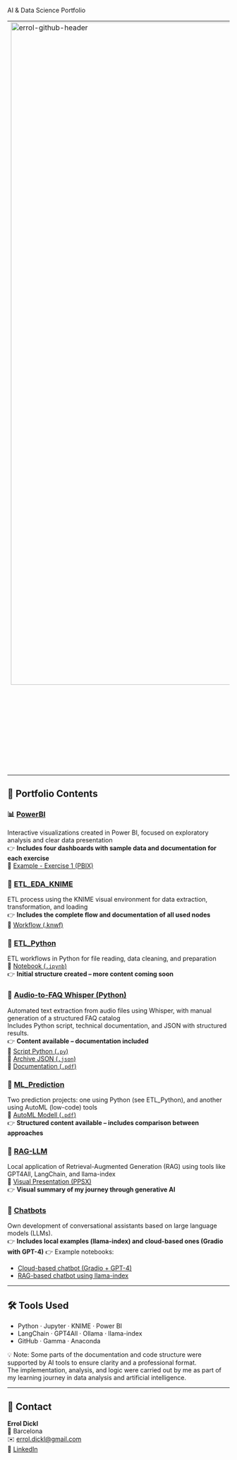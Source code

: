 AI & Data Science Portfolio

<table>
  <tr>
    <td style="width: 50%; vertical-align: top;">
      <img src="https://github.com/user-attachments/assets/5c27bea4-f882-46ea-9ab8-13f75f2de9a9" alt="errol-github-header" style="width: 1500px;">
    </td>
    <td style="vertical-align: top;">
       Welcome to my portfolio of practical projects in Data Science and generative AI.<br>
      <br>
I'm Errol Dickl, a professional transitioning into the field of data analysis and artificial intelligence. With over 20 years of international experience in project and operations management, I am now focused on applying my skills in Power BI, Python, SQL, and machine learning to solve real-world problems.<br>
This repository reflects my journey as a junior data analyst, featuring projects ranging from ETL pipelines and data visualization to prompt engineering and RAG systems. While I'm still learning and growing, my goal is to deliver practical solutions using tools like KNIME, LangChain, FAISS, and GPT-based models.<br>
My projects include interactive dashboards built with Power BI, as well as machine learning predictions developed using Python and SQL.<br>
Feel free to explore my projects and reach out if you have any questions or feedback.
    </td>
  </tr>
</table>

## 🌸 Portfolio Contents

### 📊 [PowerBI](./PowerBI)  
Interactive visualizations created in Power BI, focused on exploratory analysis and clear data presentation<br>
👉 **Includes four dashboards with sample data and documentation for each exercise** <br> 
🔗 [Example - Exercise 1 (PBIX)](./PowerBI/Dickl,%20Errol%20-%20Ej1.pbix)


### 🧩 [ETL_EDA_KNIME](./ETL_EDA_KNIME)  
ETL process using the KNIME visual environment for data extraction, transformation, and loading<br>
👉 **Includes the complete flow and documentation of all used nodes**<br> 
🔗 [Workflow (.knwf)](./ETL_EDA_KNIME/Project%202%20ETL.knwf)


### 🐍 [ETL_Python](./ETL-EDA%20Python)
ETL workflows in Python for file reading, data cleaning, and preparation<br> 
📄 [Notebook (`.ipynb`)](./ETL-EDA%20Python/An%C3%A1lisis%20exploratorio%20y%20modelado%20predictivo%20de%20precios%20de%20viviendas%20en%20Barcelona.ipynb)  
👉 **Initial structure created – more content coming soon**

### 🧠 [Audio-to-FAQ Whisper (Python)](./Audio-to-FAQ%20Whisper%20(Python))
Automated text extraction from audio files using Whisper, with manual generation of a structured FAQ catalog  
Includes Python script, technical documentation, and JSON with structured results.  
👉 **Content available – documentation included**  
📄 [Script Python (`.py`)](./Audio-to-FAQ%20Whisper%20(Python)/run_whisper_auto.py)  
📄 [Archive JSON (`.json`)](./Audio-to-FAQ%20Whisper%20(Python)/calls_full_faq_v2.json)  
📄 [Documentation (`.pdf`)](./Audio-to-FAQ%20Whisper%20(Python)/Add_Documentacion_Whisper_Local.pdf)

### 🤖 [ML_Prediction](./ML%20Prediction)
Two prediction projects: one using Python (see ETL_Python), and another using AutoML (low-code) tools<br> 
📄 [AutoML Modell (`.pdf`)](./ML%20Prediction/Datos%20de%20viviendas%20en%20alquiler%20en%20la%20ciudad%20de%20Barcelona%20-%20P4%20Regressor%20XGB%20-%20Modelo_2025_1_8_17_23_27.pdf)  
👉 **Structured content available – includes comparison between approaches**

### 🧠 [RAG-LLM](./RAG-LLM)  
Local application of Retrieval-Augmented Generation (RAG) using tools like GPT4All, LangChain, and llama-index  
📎 [Visual Presentation (PPSX)](./RAG-LLM/Mi-Travesia-por-el-Laberinto-de-la-IA-Generativa_PPP%20hecho%20con%20Gamma.ppsx)  
👉 **Visual summary of my journey through generative AI**

### 💬 [Chatbots](./Chatbots)  
Own development of conversational assistants based on large language models (LLMs).  
👉 **Includes local examples (llama-index) and cloud-based ones (Gradio with GPT-4)**
👉 Example notebooks:
- [Cloud-based chatbot (Gradio + GPT-4)](https://github.com/SqueezeU/Portfolio-AI-DS/blob/main/Chatbots/Bot%20Cloud%20Gradio%20%2B%20GPT4.ipynb)
- [RAG-based chatbot using llama-index](https://github.com/SqueezeU/Portfolio-AI-DS/blob/main/Chatbots/RAG_llama_index_Errol_BEREINIGT.ipynb)


---

## 🛠️ Tools Used

- Python · Jupyter · KNIME · Power BI  
- LangChain · GPT4All · Ollama · llama-index  
- GitHub · Gamma · Anaconda

💡 Note: Some parts of the documentation and code structure were supported by AI tools to ensure clarity and a professional format.<br>
The implementation, analysis, and logic were carried out by me as part of my learning journey in data analysis and artificial intelligence.


---

## 🤝 Contact

**Errol Dickl**  
📍 Barcelona  
✉️ errol.dickl@gmail.com  
🔗 [LinkedIn](https://www.linkedin.com/in/errol-d-723667a5/)
